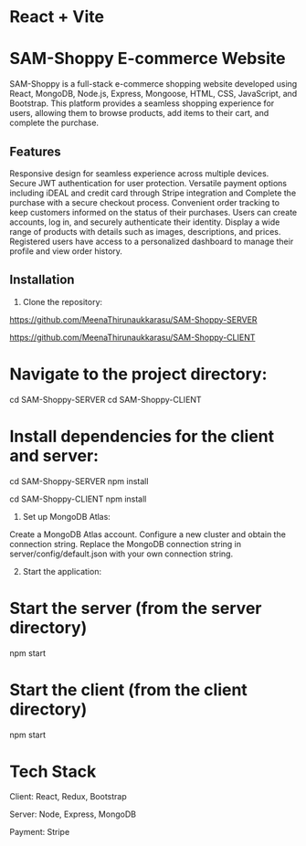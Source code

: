 # React + Vite


# SAM-Shoppy E-commerce Website 

SAM-Shoppy is a full-stack e-commerce shopping website developed using React, MongoDB, Node.js, Express, Mongoose, HTML, CSS, JavaScript, and Bootstrap. This platform provides a seamless shopping experience for users, allowing them to browse products, add items to their cart, and complete the purchase.

## Features

Responsive design for seamless experience across multiple devices.
Secure JWT authentication for user protection.
Versatile payment options including iDEAL and credit card through Stripe integration and Complete the purchase with a secure checkout process.
Convenient order tracking to keep customers informed on the status of their purchases.
Users can create accounts, log in, and securely authenticate their identity.
Display a wide range of products with details such as images, descriptions, and prices.
Registered users have access to a personalized dashboard to manage their profile and view order history.

## Installation

1. Clone the repository:

https://github.com/MeenaThirunaukkarasu/SAM-Shoppy-SERVER

https://github.com/MeenaThirunaukkarasu/SAM-Shoppy-CLIENT

# Navigate to the project directory:

cd SAM-Shoppy-SERVER
cd SAM-Shoppy-CLIENT

# Install dependencies for the client and server:

cd SAM-Shoppy-SERVER
npm install

cd SAM-Shoppy-CLIENT
npm install

1. Set up MongoDB Atlas:

Create a MongoDB Atlas account.
Configure a new cluster and obtain the connection string.
Replace the MongoDB connection string in server/config/default.json with your own connection string.

2. Start the application:

# Start the server (from the server directory)
npm start

# Start the client (from the client directory)
npm start

# Tech Stack
Client: React, Redux, Bootstrap

Server: Node, Express, MongoDB

Payment: Stripe


